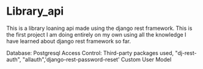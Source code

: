 # Library_api
This is a library loaning api made using the django rest framework.
This is the first project I am doing entirely on my own using all the knowledge I have learned about django rest framework so far.

Database: Postgresql
Access Control: Third-party packages used, "dj-rest-auth", "allauth",'django-rest-password-reset'
Custom User Model
